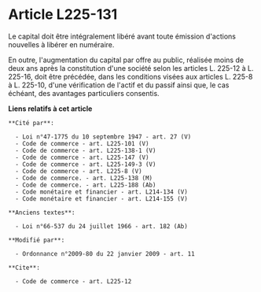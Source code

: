 # Article L225-131

Le capital doit être intégralement libéré avant toute émission d'actions nouvelles à libérer en numéraire. 

En outre, l'augmentation du capital par offre au public, réalisée moins de deux ans après la constitution d'une société selon
les articles L. 225-12 à L. 225-16, doit être précédée, dans les conditions visées aux articles L. 225-8 à L. 225-10, d'une
vérification de l'actif et du passif ainsi que, le cas échéant, des avantages particuliers consentis.

**Liens relatifs à cet article**

	**Cité par**:

	  - Loi n°47-1775 du 10 septembre 1947 - art. 27 (V)
	  - Code de commerce - art. L225-101 (V)
	  - Code de commerce - art. L225-138-1 (V)
	  - Code de commerce - art. L225-147 (V)
	  - Code de commerce - art. L225-149-3 (V)
	  - Code de commerce - art. L225-8 (V)
	  - Code de commerce. - art. L225-138 (M)
	  - Code de commerce. - art. L225-188 (Ab)
	  - Code monétaire et financier - art. L214-134 (V)
	  - Code monétaire et financier - art. L214-155 (V)

	**Anciens textes**:

	  - Loi n°66-537 du 24 juillet 1966 - art. 182 (Ab)

	**Modifié par**:

	  - Ordonnance n°2009-80 du 22 janvier 2009 - art. 11

	**Cite**:

	  - Code de commerce - art. L225-12
